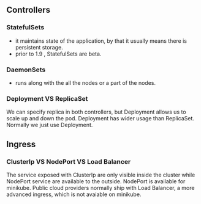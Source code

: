 ## Controllers
### StatefulSets
* it maintains state of the application, by that it usually means there is persistent storage.
* prior to 1.9 , StatefulSets are beta.

### DaemonSets
* runs along with the all the nodes or a part of the nodes. 

### Deployment VS ReplicaSet
We can specify replica in both controllers, but Deployment allows us to scale up and down the pod. Deployment has wider usage than ReplicaSet.
Normally we just use Deployment. 

## Ingress
### ClusterIp VS NodePort VS Load Balancer
The service exposed with ClusterIp are only visible inside the cluster while NodePort service are available to the outside. NodePort is available for minikube. Public cloud providers normally ship with Load Balancer, a more advanced ingress, which is not avaiable on minikube.
